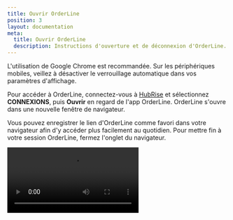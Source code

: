 ```yaml
---
title: Ouvrir OrderLine
position: 3
layout: documentation
meta:
  title: Ouvrir OrderLine
  description: Instructions d'ouverture et de déconnexion d'OrderLine.
---
```


L'utilisation de Google Chrome est recommandée. Sur les périphériques mobiles, veillez à désactiver le verrouillage automatique dans vos paramètres d'affichage.

Pour accéder à OrderLine, connectez-vous à [HubRise](https://manager.hubrise.com) et sélectionnez **CONNEXIONS**, puis **Ouvrir** en regard de l'app OrderLine. OrderLine s'ouvre dans une nouvelle fenêtre de navigateur.

Vous pouvez enregistrer le lien d'OrderLine comme favori dans votre navigateur afin d'y accéder plus facilement au quotidien.
Pour mettre fin à votre session OrderLine, fermez l'onglet du navigateur.

<video controls title="OrderLine Log in to OrderLine">
  <source src="../images/005-en-login-orderline.webm" type="video/webm"/>
</video>

